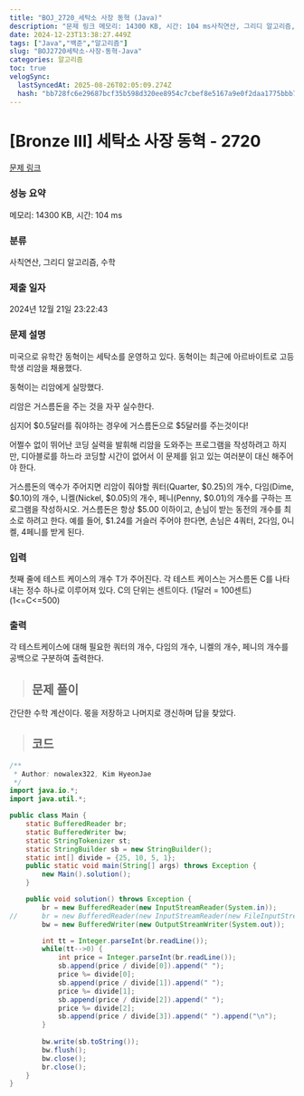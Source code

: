 ```yaml
---
title: "BOJ_2720_세탁소 사장 동혁 (Java)"
description: "문제 링크 메모리: 14300 KB, 시간: 104 ms사칙연산, 그리디 알고리즘, 수학2024년 12월 21일 23:22:43간단한 수학 계산이다. 몫을 저장하고 나머지로 갱신하며 답을 찾았다.public class Main {	static BufferedReader"
date: 2024-12-23T13:38:27.449Z
tags: ["Java","백준","알고리즘"]
slug: "BOJ2720세탁소-사장-동혁-Java"
categories: 알고리즘
toc: true
velogSync:
  lastSyncedAt: 2025-08-26T02:05:09.274Z
  hash: "bb728fc6e29687bcf35b598d320ee8954c7cbef8e5167a9e0f2daa1775bbb7ae"
---
```


# [Bronze III] 세탁소 사장 동혁 - 2720 

[문제 링크](https://www.acmicpc.net/problem/2720) 

### 성능 요약

메모리: 14300 KB, 시간: 104 ms

### 분류

사칙연산, 그리디 알고리즘, 수학

### 제출 일자

2024년 12월 21일 23:22:43

### 문제 설명

<p>미국으로 유학간 동혁이는 세탁소를 운영하고 있다. 동혁이는 최근에 아르바이트로 고등학생 리암을 채용했다.</p>

<p>동혁이는 리암에게 실망했다.</p>

<p>리암은 거스름돈을 주는 것을 자꾸 실수한다.</p>

<p>심지어 <span>$</span>0.5달러를 줘야하는 경우에 거스름돈으로 <span>$</span>5달러를 주는것이다!</p>

<p>어쩔수 없이 뛰어난 코딩 실력을 발휘해 리암을 도와주는 프로그램을 작성하려고 하지만, 디아블로를 하느라 코딩할 시간이 없어서 이 문제를 읽고 있는 여러분이 대신 해주어야 한다.</p>

<p>거스름돈의 액수가 주어지면 리암이 줘야할 쿼터(Quarter, <span>$</span>0.25)의 개수, 다임(Dime, <span>$</span>0.10)의 개수, 니켈(Nickel, <span>$</span>0.05)의 개수, 페니(Penny, <span>$</span>0.01)의 개수를 구하는 프로그램을 작성하시오. 거스름돈은 항상 <span>$</span>5.00 이하이고, 손님이 받는 동전의 개수를 최소로 하려고 한다. 예를 들어, <span>$</span>1.24를 거슬러 주어야 한다면, 손님은 4쿼터, 2다임, 0니켈, 4페니를 받게 된다.</p>

### 입력 

 <p>첫째 줄에 테스트 케이스의 개수 T가 주어진다. 각 테스트 케이스는 거스름돈 C를 나타내는 정수 하나로 이루어져 있다. C의 단위는 센트이다. (1달러 = 100센트) (1<=C<=500)</p>

### 출력 

 <p>각 테스트케이스에 대해 필요한 쿼터의 개수, 다임의 개수, 니켈의 개수, 페니의 개수를 공백으로 구분하여 출력한다.</p>

> ## 문제 풀이

간단한 수학 계산이다. 몫을 저장하고 나머지로 갱신하며 답을 찾았다.

> ## 코드

```java
/**
 * Author: nowalex322, Kim HyeonJae
 */
import java.io.*;
import java.util.*;

public class Main {
	static BufferedReader br;
	static BufferedWriter bw;
	static StringTokenizer st;
	static StringBuilder sb = new StringBuilder();
	static int[] divide = {25, 10, 5, 1};
	public static void main(String[] args) throws Exception {
		new Main().solution();
	}

	public void solution() throws Exception {
		br = new BufferedReader(new InputStreamReader(System.in));
//		br = new BufferedReader(new InputStreamReader(new FileInputStream("input.txt")));
		bw = new BufferedWriter(new OutputStreamWriter(System.out));

		int tt = Integer.parseInt(br.readLine());
		while(tt-->0) {
			int price = Integer.parseInt(br.readLine());
			sb.append(price / divide[0]).append(" ");
			price %= divide[0];
			sb.append(price / divide[1]).append(" ");
			price %= divide[1];
			sb.append(price / divide[2]).append(" ");
			price %= divide[2];
			sb.append(price / divide[3]).append(" ").append("\n");
		}
		
		bw.write(sb.toString());
		bw.flush();
		bw.close();
		br.close();
	}
}
```